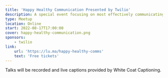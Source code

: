 ```yaml
---
title: 'Happy Healthy Communication Presented by Twilio'
description: A special event focusing on most effectively communicating with your colleagues, comrades, and co-conspirators.
type: Meetup
location: Online
start: 2022-08-17T17:00:00
cover: happy-healthy-communication.png
sponsors:
    - twilio
link:
    url: 'https://lu.ma/happy-healthy-comms'
    text: 'Free tickets'
---
```


Talks will be recorded and live captions provided by White Coat Captioning.

<event-session
    title="Welcome To Happy Healthy Communication"
    start="2022-06-08T17:00:00Z">
</event-session>

<!-- 5 MIN TWILIO SEGMENT HERE -->

<event-session
    title="Communicating & Upholding Your Boundaries"
    start="2022-06-08T17:10:00Z"
    :speakers="['suze-shardlow']"
    description="'No' is a complete sentence and it's often a difficult word to say, and as a result, we sometimes end up with situations, environments, tasks, and treatment we don't want. Setting boundaries helps us to understand and establish our limits and are essential for our health, but they are useless if we don't communicate and enforce them. This talk will take you through how to let someone know they have crossed the line, how to tell them it won't be happening again, and deciding in advance how you will uphold your boundary if they are crossed.">
</event-session>

<event-session
    title="Making Your Meetings Effective"
    start="2022-06-08T17:30:00Z"
    :speakers="['naomi-pentrel']"
    description="Whether remote or in-person, you should always ensure any meeting you call for is effective. There are three things you can do to make your meetings effective: make sure everyone knows the purpose of meeting, practice being a good host, and ensure everything is well documented. In this talk, we will cover how to nail each of these three cornerstones of effective meetings. As a bonus, we will talk about the playbook for running effective meetings like a C-level.">
</event-session>

<event-session
    title="Principles for Asynchronous Working"
    start="2022-06-08T17:50:00Z"
    :speakers="['joe-nash']"
    description="Asynchronous workflows enable us to get our work done flexibly and quickly, without compromising on what else in important in our lifestyles. In this talk, we’ll learn the key principles that lead to effective asynchronous working, discuss how asynchronicity benefits everyone on the team, and how you can implement asynchronous workflows.">
</event-session>

<!-- 10 MIN TWILIO SEGMENT HERE -->

<event-session
    title="How To Apologize"
    start="2022-06-08T18:20:00Z"
    :speakers="['velvet-spors']"
    description="We all get things wrong sometimes. Whether it’s in your personal or professional life, knowing how to apologize meaningfully is incredibly important. You’ll leave this talk with some things to consider when forming and delivering an apology.">
</event-session>

<event-session
    title="Begin Active Listening Today"
    start="2022-06-08T18:40:00Z"
    :speakers="['amy-dickens']"
    description="In a world where notifications are rife, paying attention during meetings and one-to-one conversations can be tough. In this talk, we'll cover the five core tenants of active listening and how you can apply them to your day-to-day life.">
</event-session>
